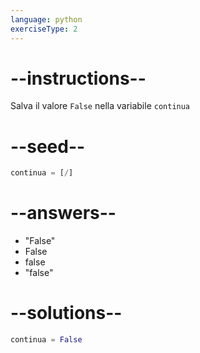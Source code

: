 ```yaml
---
language: python
exerciseType: 2
---
```


# --instructions--

Salva il valore `False` nella variabile `continua`

# --seed--

```python
continua = [/]
```

# --answers--

- "False"
- False
- false
- "false"

# --solutions--

```python
continua = False
```
